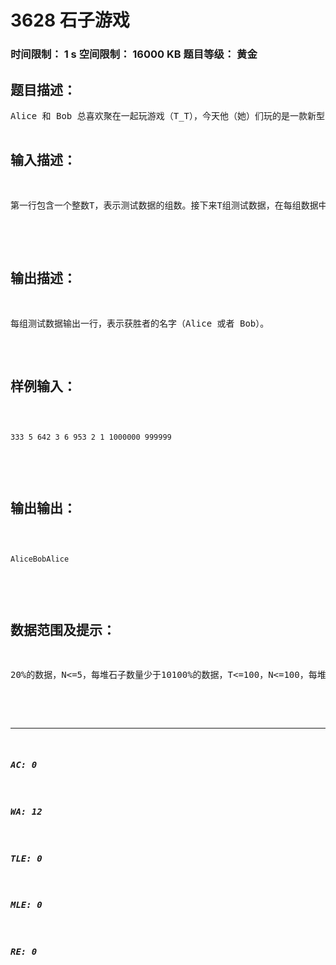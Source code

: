 # 3628 石子游戏   
### 时间限制： 1 s     空间限制： 16000 KB     题目等级： 黄金  
## 题目描述：  

<pre>
Alice 和 Bob 总喜欢聚在一起玩游戏（T­_T），今天他（她）们玩的是一款新型的取石子游戏。游戏一开始有N堆石子，Alice 和 Bob 轮流取出石子。在每次操作中，游戏者必须选择其中的一堆石子，并作出下列的其中一种操作：(1)移去整堆石子(2)假设石子堆中有X颗石子，取出Y颗石子，其中1<=Y<X,并且X和Y的最大公约数是1。   
游戏结束的条件是：取出最后一颗石子的人胜出。众所周知，Alice和Bob都是绝顶聪明的，假设他们在游戏中都采取最优的策略，问最后谁会胜出游戏呢？  

</pre>
  
  
## 输入描述：  

<pre>
第一行包含一个整数T，表示测试数据的组数。接下来T组测试数据，在每组数据中，第一行包含一个整数N，表示有多少堆石子。第二行N个正整数，分别表示每堆有多少颗石子。  

</pre>
  
  
## 输出描述：  

<pre>
每组测试数据输出一行，表示获胜者的名字（Alice 或者 Bob）。
</pre>
  
  
## 样例输入：  

<pre><code>
333 5 642 3 6 953 2 1 1000000 999999  

</code></pre>
  
  
## 输出输出：  

<pre><code>
AliceBobAlice  

</code></pre>
  
  
## 数据范围及提示：  

<pre>
20%的数据，N<=5，每堆石子数量少于10100%的数据，T<=100，N<=100，每堆石子数量不大于1,000,000  

</pre>
  
  
***  

##### AC: 0  
##### WA: 12  
##### TLE: 0  
##### MLE: 0  
##### RE: 0  
